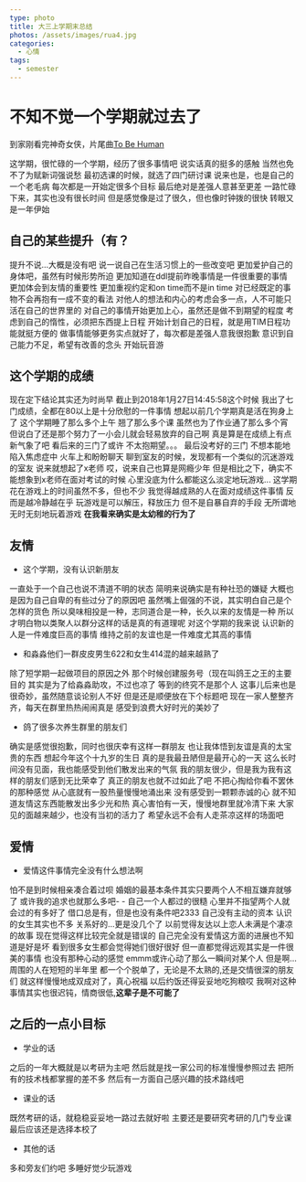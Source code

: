 ```yaml
---
type: photo
title: 大三上学期末总结
photos: /assets/images/rua4.jpg
categories:
  - 心情
tags:
  - semester
---
```

# 不知不觉一个学期就过去了

到家刚看完神奇女侠，片尾曲[To Be Human](http://music.163.com/#/song?id=480409512&market=baiduqk)

这学期，很忙碌的一个学期，经历了很多事情吧
说实话真的挺多的感触
当然也免不了为赋新词强说愁
最初选课的时候，就选了四门研讨课
说来也是，也是自己的一个老毛病
每次都是一开始定很多个目标
最后绝对是差强人意甚至更差
一路忙碌下来，其实也没有很长时间
但是感觉像是过了很久，但也像时钟拨的很快
转眼又是一年伊始

## 自己的某些提升（有？

提升不说...大概是没有吧
说一说自己在生活习惯上的一些改变吧
更加爱护自己的身体吧，虽然有时候形势所迫
更加知道在ddl提前昨晚事情是一件很重要的事情
更加体会到友情的重要性
更加重视约定和on time而不是in time
对已经既定的事物不会再抱有一成不变的看法
对他人的想法和内心的考虑会多一点，人不可能只活在自己的世界里的
对自己的事情开始更加上心，虽然还是做不到期望的程度
考虑到自己的惰性，必须把东西提上日程
开始计划自己的日程，就是用TIM日程功能就挺方便的
做事情能够更务实点就好了，每次都是差强人意我很抱歉
意识到自己能力不足，希望有改善的念头
开始玩音游


## 这个学期的成绩

现在定下结论其实还为时尚早
截止到2018年1月27日14:45:58这个时候
我出了七门成绩，全都在80以上是十分欣慰的一件事情
想起以前几个学期真是活在狗身上了
这个学期睡了那么多个上午
翘了那么多个课
虽然也为了作业通了那么多个宵
但说白了还是那个努力了一小会儿就会轻易放弃的自己啊
真是算是在成绩上有点新气象了吧
看后来的三门了或许
不太抱期望。。。
最后没考好的三门
不想本能地陷入焦虑症中
火车上和盼盼聊天
聊到室友的时候，发现都有一个类似的沉迷游戏的室友
说来就想起了x老师
哎，说来自己也算是网瘾少年
但是相比之下，确实不能想象到x老师在面对考试的时候
心里没底为什么都能这么淡定地玩游戏...
这学期花在游戏上的时间虽然不多，但也不少
我觉得越成熟的人在面对成绩这件事情
反而是越冷静越在乎 
玩游戏是可以解压，释放压力
但不是自暴自弃的手段
无所谓地无时无刻地玩着游戏
**在我看来确实是太幼稚的行为了**


## 友情

* 这个学期，没有认识新朋友

一直处于一个自己也说不清道不明的状态
简明来说确实是有种社恐的嫌疑
大概也是因为自己自卑的有些过分了的原因吧
虽然嘴上倔强的不说，其实明白自己是个怎样的货色
所以臭味相投是一种，志同道合是一种，长久以来的友情是一种
所以才明白物以类聚人以群分这样的话是真的有道理呢
对这个学期的我来说
认识新的人是一件难度巨高的事情
维持之前的友谊也是一件难度尤其高的事情

* 和淼淼他们一群皮皮男生622和女生414混的越来越熟了

除了短学期一起做项目的原因之外
那个时候创建服务号（现在叫鸽王之王的主要目的
其实是为了给淼淼助攻，不过也凉了
等到的终究不是那个人
这事儿后来也是很奇妙，虽然随意谈论别人不好
但是还是顺便放在下个标题吧
现在一家人整整齐齐，每天在群里热热闹闹真是
感受到浪费大好时光的美妙了

* 鸽了很多次养生群里的朋友们

确实是感觉很抱歉，同时也很庆幸有这样一群朋友
也让我体悟到友谊是真的太宝贵的东西
想起今年这个十九岁的生日
真的是我最丑陋但是最开心的一天
这么长时间没有见面，我也能感受到他们散发出来的气氛
我的朋友很少，但是我为我有这样的朋友们感到无比荣幸了
真正的朋友也就不过如此了吧
不把心掏给你看不罢休的那种感觉
从心底就有一股热量慢慢地涌出来
没有感受到一颗颗赤诚的心
就不知道友情这东西能散发出多少光和热
真心害怕有一天，慢慢地群里就冷清下来
大家见的面越来越少，也没有当初的活力了
希望永远不会有人走茶凉这样的场面吧

## 爱情

* 爱情这件事情完全没有什么想法啊

怕不是到时候相亲凑合着过呗
婚姻的最基本条件其实只要两个人不相互嫌弃就够了
或许我的追求也就那么多吧- -
自己一个人都过的很糙
心里并不指望两个人就会过的有多好了
借口总是有，但是也没有条件吧2333
自己没有主动的资本
认识的女生其实也不多
关系好的...更是没几个了
以前觉得友达以上恋人未满是个凄凉的故事
现在觉得这样比较完全就是错误的
自己完全没有爱情这方面的进展也不知道是好是坏
看到很多女生都会觉得她们很好很好
但一直都觉得远观其实是一件很美的事情
也没有那种心动的感觉
emmm或许心动了那么一瞬间对某个人
但是啊...周围的人在短短的半年里
都一个个脱单了，无论是不太熟的,还是交情很深的朋友们
就这样慢慢地成双成对了，真心祝福
以后约饭还得妥妥地吃狗粮哎
我啊对这种事情其实也很迟钝，情商很低,**这辈子是不可能了**

## 之后的一点小目标

* 学业的话

之后的一年大概就是以考研为主吧
然后就是找一家公司的标准慢慢参照过去
把所有的技术栈都掌握的差不多
然后有一方面自己感兴趣的技术路线吧

* 课业的话

既然考研的话，就稳稳妥妥地一路过去就好啦
主要还是要研究考研的几门专业课
最后应该还是选择本校了

* 其他的话

多和旁友们约吧
多睡好觉少玩游戏
